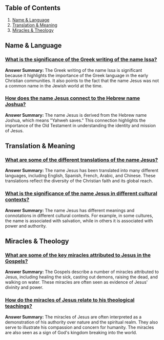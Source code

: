 ## Table of Contents

1. [Name & Language](#name-language)
2. [Translation & Meaning](#translation-meaning)
3. [Miracles & Theology](#miracles-theology)

## Name & Language

### [What is the significance of the Greek writing of the name Issa?](https://www.youtube.com/watch?v=VIDEO_ID#t=TIMESTAMP)

**Answer Summary:** The Greek writing of the name Issa is significant because it highlights the importance of the Greek language in the early Christian communities. It also points to the fact that the name Jesus was not a common name in the Jewish world at the time.

### [How does the name Jesus connect to the Hebrew name Joshua?](https://www.youtube.com/watch?v=VIDEO_ID#t=TIMESTAMP)

**Answer Summary:** The name Jesus is derived from the Hebrew name Joshua, which means "Yahweh saves." This connection highlights the importance of the Old Testament in understanding the identity and mission of Jesus.

## Translation & Meaning

### [What are some of the different translations of the name Jesus?](https://www.youtube.com/watch?v=VIDEO_ID#t=TIMESTAMP)

**Answer Summary:** The name Jesus has been translated into many different languages, including English, Spanish, French, Arabic, and Chinese. These translations reflect the diversity of the Christian faith and its global reach.

### [What is the significance of the name Jesus in different cultural contexts?](https://www.youtube.com/watch?v=VIDEO_ID#t=TIMESTAMP)

**Answer Summary:** The name Jesus has different meanings and connotations in different cultural contexts. For example, in some cultures, the name is associated with salvation, while in others it is associated with power and authority.

## Miracles & Theology

### [What are some of the key miracles attributed to Jesus in the Gospels?](https://www.youtube.com/watch?v=VIDEO_ID#t=TIMESTAMP)

**Answer Summary:** The Gospels describe a number of miracles attributed to Jesus, including healing the sick, casting out demons, raising the dead, and walking on water. These miracles are often seen as evidence of Jesus' divinity and power.

### [How do the miracles of Jesus relate to his theological teachings?](https://www.youtube.com/watch?v=VIDEO_ID#t=TIMESTAMP)

**Answer Summary:** The miracles of Jesus are often interpreted as a demonstration of his authority over nature and the spiritual realm. They also serve to illustrate his compassion and concern for humanity. The miracles are also seen as a sign of God's kingdom breaking into the world. 

